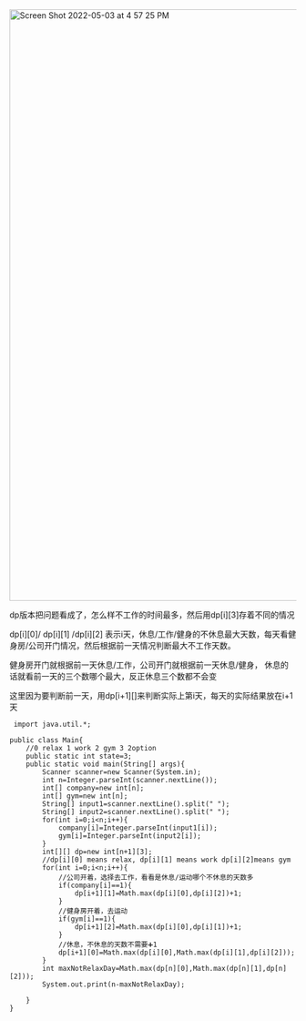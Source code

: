 <img width="1039" alt="Screen Shot 2022-05-03 at 4 57 25 PM" src="https://user-images.githubusercontent.com/59748598/166604566-713d8de8-c9ad-4477-8f7d-dcb66707c654.png">

dp版本把问题看成了，怎么样不工作的时间最多，然后用dp[i][3]存着不同的情况

dp[i][0]/ dp[i][1] /dp[i][2] 表示i天，休息/工作/健身的不休息最大天数，每天看健身房/公司开门情况，然后根据前一天情况判断最大不工作天数。

健身房开门就根据前一天休息/工作，公司开门就根据前一天休息/健身， 休息的话就看前一天的三个数哪个最大，反正休息三个数都不会变

这里因为要判断前一天，用dp[i+1][]来判断实际上第i天，每天的实际结果放在i+1天

```` 
 import java.util.*;

public class Main{
    //0 relax 1 work 2 gym 3 2option
    public static int state=3;
    public static void main(String[] args){
        Scanner scanner=new Scanner(System.in);
        int n=Integer.parseInt(scanner.nextLine());
        int[] company=new int[n];
        int[] gym=new int[n];
        String[] input1=scanner.nextLine().split(" ");
        String[] input2=scanner.nextLine().split(" ");
        for(int i=0;i<n;i++){
            company[i]=Integer.parseInt(input1[i]);
            gym[i]=Integer.parseInt(input2[i]);
        }
        int[][] dp=new int[n+1][3];
        //dp[i][0] means relax, dp[i][1] means work dp[i][2]means gym
        for(int i=0;i<n;i++){
            //公司开着，选择去工作，看看是休息/运动哪个不休息的天数多
            if(company[i]==1){
                dp[i+1][1]=Math.max(dp[i][0],dp[i][2])+1;
            }
            //健身房开着，去运动
            if(gym[i]==1){
                dp[i+1][2]=Math.max(dp[i][0],dp[i][1])+1;
            }
            //休息，不休息的天数不需要➕1
            dp[i+1][0]=Math.max(dp[i][0],Math.max(dp[i][1],dp[i][2]));
        }
        int maxNotRelaxDay=Math.max(dp[n][0],Math.max(dp[n][1],dp[n][2]));
        System.out.print(n-maxNotRelaxDay);
        
    }
}
````






